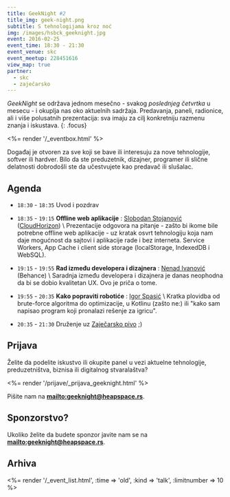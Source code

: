 ```yaml
---
title: GeekNight #2
title_img: geek-night.png
subtitle: S tehnologijama kroz noć
img: /images/hsbck_geeknight.jpg
event: 2016-02-25
event_time: 18:30 - 21:30
event_venue: skc
event_meetup: 228451616
view_map: true
partner:
  - skc
  - zaječarsko
---
```


_GeekNight_ se održava jednom mesečno - svakog _poslednjeg četvrtka_ u mesecu -
i okuplja nas oko aktuelnih sadržaja. Predavanja, paneli, radionice,
ali i više polusatnih prezentacija: sva imaju za cilj konkretniju razmenu znanja
i iskustava.
{: .focus}

<%= render '/_eventbox.html' %>

Događaj je otvoren za sve koji se bave ili interesuju za nove tehnologije,
softver ili hardver. Bilo da ste preduzetnik, dizajner, programer ili slične
delatnosti dobrodošli ste da učestvujete kao predavač ili slušalac.

## Agenda

+ `18:30` - `18:35` Uvod i pozdrav

+ `18:35` - `19:15` **Offline web aplikacije** : [Slobodan Stojanović](https://slobodan.me/) ([CloudHorizon](https://twitter.com/CloudHorizon))  \\
  Prezentacije odgovora na pitanje - zašto bi ikome bile potrebne offline web aplikacije -
  uz kratak osvrt tehnologiju koja nam daje mogućnost da sajtovi i aplikacije rade i bez interneta.
  Service Workers, App Cache i client side storage (localStorage, IndexedDB i WebSQL).

+ `19:15` - `19:55` **Rad između developera i dizajnera** : [Nenad Ivanović](http://www.nenadivanovic.com/) (Behance) \\
  Saradnja između developera i dizajnera je danas neophodna da bi se dobio kvalitetan UX.
  Ovo je priča o tome.

+ `19:55` - `20:35` **Kako popraviti robotiće** : [Igor Spasić](https://github.com/igorspasic) \\
  Kratka plovidba od brute-force algoritma do optimizacije, u Kotlinu (zašto ne:) ili
  "kako sam napisao program koji pronalazi rešenje za igricu".

+ `20:35` - `21:30` Druženje uz [Zaječarsko pivo](http://zajecarskopivo.com/) ;)



## Prijava

Želite da podelite iskustvo ili okupite panel u vezi aktuelne tehnologije,
preduzetništva, biznisa ili digitalnog stvaralaštva?

<%= render '/prijave/_prijava_geeknight.html' %>

Pišite nam na **<mailto:geeknight@heapspace.rs>**.

## Sponzorstvo?

Ukoliko želite da budete sponzor javite nam se na **<mailto:geeknight@heapspace.rs>**.


## Arhiva

<%= render '/_event_list.html', :time => 'old', :kind => 'talk',  :limitnumber => 10 %>
